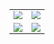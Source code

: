 |                                                                                                                      |                                                                                                                                          |
| :------------------------------------------------------------------------------------------------------------------: | :--------------------------------------------------------------------------------------------------------------------------------------: |
|     <img  src="https://github-readme-stats.vercel.app/api?username=drypycode&count_private=true&theme=vue-dark">     | <img    src="https://github-readme-stats.vercel.app/api/top-langs/?username=drypycode&count_private=true&layout=compact&theme=vue-dark"> |
| <img   src="https://github-readme-stats.vercel.app/api/pin/?username=drypycode&repo=s3-music-server&theme=vue-dark"> |            <img   src="https://github-readme-stats.vercel.app/api/pin/?username=drypycode&repo=zelle-python&theme=vue-dark">             |

<!--
**drypycode/drypycode** is a ✨ _special_ ✨ repository because its `README.md` (this file) appears on your GitHub profile.

Here are some ideas to get you started:

- 🔭 I’m currently working on ...
- 🌱 I’m currently learning ...
- 👯 I’m looking to collaborate on ...
- 🤔 I’m looking for help with ...
- 💬 Ask me about ...
- 📫 How to reach me: ...
- 😄 Pronouns: ...
- ⚡ Fun fact: ...
-->
